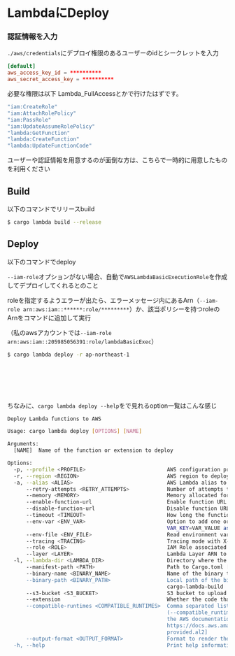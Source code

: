 # LambdaにDeploy
### 認証情報を入力
`./aws/credentials`にデプロイ権限のあるユーザーのidとシークレットを入力

```toml
[default]
aws_access_key_id = **********
aws_secret_access_key = **********
```

必要な権限は以下
Lambda_FullAccessとかで行けたはずです。
```bash
"iam:CreateRole"
"iam:AttachRolePolicy"
"iam:PassRole"
"iam:UpdateAssumeRolePolicy"
"lambda:GetFunction"
"lambda:CreateFunction"
"lambda:UpdateFunctionCode"
```

ユーザーや認証情報を用意するのが面倒な方は、こちらで一時的に用意したものを利用ください


## Build
以下のコマンドでリリースbuild

```bash
$ cargo lambda build --release
```

## Deploy

以下のコマンドでdeploy

`--iam-role`オプションがない場合、自動で`AWSLambdaBasicExecutionRole`を作成してデプロイしてくれるとのこと

roleを指定するようエラーが出たら、エラーメッセージ内にあるArn（`--iam-role arn:aws:iam::******:role/*********`）か、該当ポリシーを持つroleのArnをコマンドに追加して実行

（私のawsアカウントでは`--iam-role arn:aws:iam::205985056391:role/lambdaBasicExec`）

```bash
$ cargo lambda deploy -r ap-northeast-1
```
# 　
ちなみに、`cargo lambda deploy --help`をで見れるoption一覧はこんな感じ
```bash
Deploy Lambda functions to AWS

Usage: cargo lambda deploy [OPTIONS] [NAME]

Arguments:
  [NAME]  Name of the function or extension to deploy

Options:
  -p, --profile <PROFILE>                          AWS configuration profile to use for authorization
  -r, --region <REGION>                            AWS region to deploy, if there is no default
  -a, --alias <ALIAS>                              AWS Lambda alias to associate the function to
      --retry-attempts <RETRY_ATTEMPTS>            Number of attempts to try failed operations [default: 1]
      --memory <MEMORY>                            Memory allocated for the function
      --enable-function-url                        Enable function URL for this function
      --disable-function-url                       Disable function URL for this function
      --timeout <TIMEOUT>                          How long the function can be running for, in seconds
      --env-var <ENV_VAR>                          Option to add one or many environment variables, allows multiple repetitions Use
                                                   VAR_KEY=VAR_VALUE as format
      --env-file <ENV_FILE>                        Read environment variables from a file
      --tracing <TRACING>                          Tracing mode with X-Ray
      --role <ROLE>                                IAM Role associated with the function
      --layer <LAYER>                              Lambda Layer ARN to associate the deployed function with
  -l, --lambda-dir <LAMBDA_DIR>                    Directory where the lambda binaries are located
      --manifest-path <PATH>                       Path to Cargo.toml [default: Cargo.toml]
      --binary-name <BINARY_NAME>                  Name of the binary to deploy if it doesn't match the name that you want to deploy it with
      --binary-path <BINARY_PATH>                  Local path of the binary to deploy if it doesn't match the target path generated by
                                                   cargo-lambda-build
      --s3-bucket <S3_BUCKET>                      S3 bucket to upload the code to
      --extension                                  Whether the code that you're building is a Lambda Extension
      --compatible-runtimes <COMPATIBLE_RUNTIMES>  Comma separated list with compatible runtimes for the Lambda Extension
                                                   (--compatible_runtimes=provided.al2,nodejs16.x) List of allowed runtimes can be found in
                                                   the AWS documentation:
                                                   https://docs.aws.amazon.com/lambda/latest/dg/API_CreateFunction.html#SSS-CreateFunction-request-Runtime [default:
                                                   provided.al2]
      --output-format <OUTPUT_FORMAT>              Format to render the output (text, or json) [default: Text]
  -h, --help                                       Print help information
```